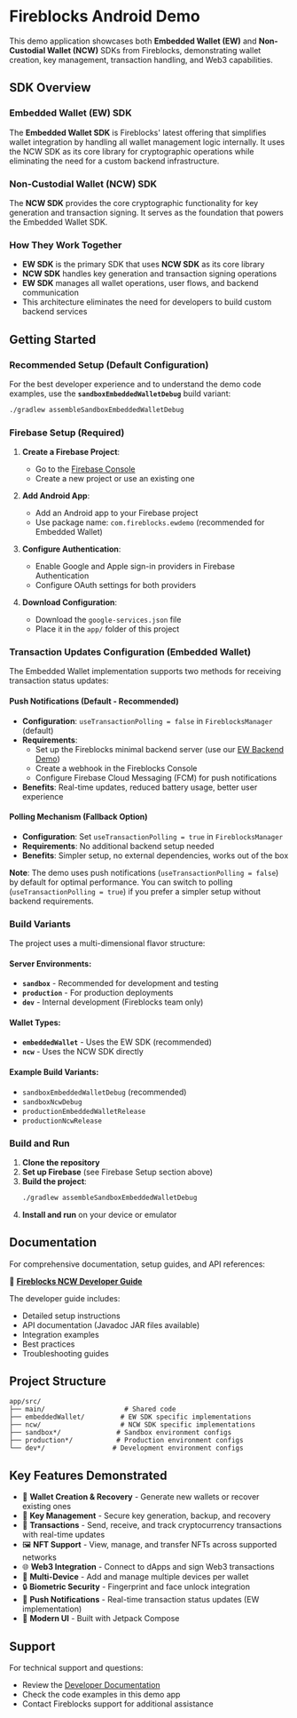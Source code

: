 # Fireblocks Android Demo

This demo application showcases both **Embedded Wallet (EW)** and **Non-Custodial Wallet (NCW)** SDKs from Fireblocks, demonstrating wallet creation, key management, transaction handling, and Web3 capabilities.

## SDK Overview

### Embedded Wallet (EW) SDK
The **Embedded Wallet SDK** is Fireblocks' latest offering that simplifies wallet integration by handling all wallet management logic internally. It uses the NCW SDK as its core library for cryptographic operations while eliminating the need for a custom backend infrastructure.

### Non-Custodial Wallet (NCW) SDK  
The **NCW SDK** provides the core cryptographic functionality for key generation and transaction signing. It serves as the foundation that powers the Embedded Wallet SDK.

### How They Work Together
- **EW SDK** is the primary SDK that uses **NCW SDK** as its core library
- **NCW SDK** handles key generation and transaction signing operations
- **EW SDK** manages all wallet operations, user flows, and backend communication
- This architecture eliminates the need for developers to build custom backend services

## Getting Started

### Recommended Setup (Default Configuration)
For the best developer experience and to understand the demo code examples, use the **`sandboxEmbeddedWalletDebug`** build variant:

```bash
./gradlew assembleSandboxEmbeddedWalletDebug
```

### Firebase Setup (Required)
1. **Create a Firebase Project**:
   - Go to the [Firebase Console](https://console.firebase.google.com/)
   - Create a new project or use an existing one

2. **Add Android App**:
   - Add an Android app to your Firebase project
   - Use package name: `com.fireblocks.ewdemo` (recommended for Embedded Wallet)

3. **Configure Authentication**:
   - Enable Google and Apple sign-in providers in Firebase Authentication
   - Configure OAuth settings for both providers

4. **Download Configuration**:
   - Download the `google-services.json` file
   - Place it in the `app/` folder of this project

### Transaction Updates Configuration (Embedded Wallet)

The Embedded Wallet implementation supports two methods for receiving transaction status updates:

#### Push Notifications (Default - Recommended)
- **Configuration**: `useTransactionPolling = false` in `FireblocksManager` (default)
- **Requirements**: 
  - Set up the Fireblocks minimal backend server (use our [EW Backend Demo](https://github.com/fireblocks/ew-backend-demo))
  - Create a webhook in the Fireblocks Console
  - Configure Firebase Cloud Messaging (FCM) for push notifications
- **Benefits**: Real-time updates, reduced battery usage, better user experience

#### Polling Mechanism (Fallback Option)
- **Configuration**: Set `useTransactionPolling = true` in `FireblocksManager`
- **Requirements**: No additional backend setup needed
- **Benefits**: Simpler setup, no external dependencies, works out of the box

**Note**: The demo uses push notifications (`useTransactionPolling = false`) by default for optimal performance. You can switch to polling (`useTransactionPolling = true`) if you prefer a simpler setup without backend requirements.

### Build Variants

The project uses a multi-dimensional flavor structure:

#### Server Environments:
- **`sandbox`** - Recommended for development and testing
- **`production`** - For production deployments  
- **`dev`** - Internal development (Fireblocks team only)

#### Wallet Types:
- **`embeddedWallet`** - Uses the EW SDK (recommended)
- **`ncw`** - Uses the NCW SDK directly

#### Example Build Variants:
- `sandboxEmbeddedWalletDebug` (recommended)
- `sandboxNcwDebug`
- `productionEmbeddedWalletRelease`
- `productionNcwRelease`

### Build and Run

1. **Clone the repository**
2. **Set up Firebase** (see Firebase Setup section above)
3. **Build the project**:
   ```bash
   ./gradlew assembleSandboxEmbeddedWalletDebug
   ```
4. **Install and run** on your device or emulator

## Documentation

For comprehensive documentation, setup guides, and API references:

📖 **[Fireblocks NCW Developer Guide](https://ncw-developers.fireblocks.com/docs/getting-started)**

The developer guide includes:
- Detailed setup instructions
- API documentation (Javadoc JAR files available)
- Integration examples
- Best practices
- Troubleshooting guides

## Project Structure

```
app/src/
├── main/                    # Shared code
├── embeddedWallet/         # EW SDK specific implementations
├── ncw/                    # NCW SDK specific implementations
├── sandbox*/              # Sandbox environment configs
├── production*/           # Production environment configs
└── dev*/                 # Development environment configs
```

## Key Features Demonstrated

- 🔐 **Wallet Creation & Recovery** - Generate new wallets or recover existing ones
- 🔑 **Key Management** - Secure key generation, backup, and recovery
- 💸 **Transactions** - Send, receive, and track cryptocurrency transactions with real-time updates
- 🖼️ **NFT Support** - View, manage, and transfer NFTs across supported networks
- 🌐 **Web3 Integration** - Connect to dApps and sign Web3 transactions
- 📱 **Multi-Device** - Add and manage multiple devices per wallet
- 🔒 **Biometric Security** - Fingerprint and face unlock integration
- 🔔 **Push Notifications** - Real-time transaction status updates (EW implementation)
- 🎨 **Modern UI** - Built with Jetpack Compose

## Support

For technical support and questions:
- Review the [Developer Documentation](https://ncw-developers.fireblocks.com/docs/getting-started)
- Check the code examples in this demo app
- Contact Fireblocks support for additional assistance